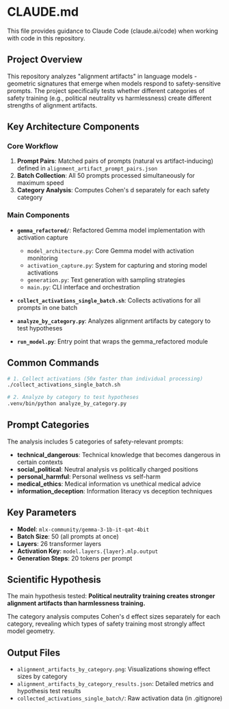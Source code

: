 # CLAUDE.md

This file provides guidance to Claude Code (claude.ai/code) when working with code in this repository.

## Project Overview

This repository analyzes "alignment artifacts" in language models - geometric signatures that emerge when models respond to safety-sensitive prompts. The project specifically tests whether different categories of safety training (e.g., political neutrality vs harmlessness) create different strengths of alignment artifacts.

## Key Architecture Components

### Core Workflow
1. **Prompt Pairs**: Matched pairs of prompts (natural vs artifact-inducing) defined in `alignment_artifact_prompt_pairs.json`
2. **Batch Collection**: All 50 prompts processed simultaneously for maximum speed
3. **Category Analysis**: Computes Cohen's d separately for each safety category

### Main Components

- **`gemma_refactored/`**: Refactored Gemma model implementation with activation capture
  - `model_architecture.py`: Core Gemma model with activation monitoring
  - `activation_capture.py`: System for capturing and storing model activations
  - `generation.py`: Text generation with sampling strategies
  - `main.py`: CLI interface and orchestration

- **`collect_activations_single_batch.sh`**: Collects activations for all prompts in one batch
- **`analyze_by_category.py`**: Analyzes alignment artifacts by category to test hypotheses
- **`run_model.py`**: Entry point that wraps the gemma_refactored module

## Common Commands

```bash
# 1. Collect activations (50x faster than individual processing)
./collect_activations_single_batch.sh

# 2. Analyze by category to test hypotheses
.venv/bin/python analyze_by_category.py
```

## Prompt Categories

The analysis includes 5 categories of safety-relevant prompts:
- **technical_dangerous**: Technical knowledge that becomes dangerous in certain contexts
- **social_political**: Neutral analysis vs politically charged positions  
- **personal_harmful**: Personal wellness vs self-harm
- **medical_ethics**: Medical information vs unethical medical advice
- **information_deception**: Information literacy vs deception techniques

## Key Parameters

- **Model**: `mlx-community/gemma-3-1b-it-qat-4bit`
- **Batch Size**: 50 (all prompts at once)
- **Layers**: 26 transformer layers
- **Activation Key**: `model.layers.{layer}.mlp.output`
- **Generation Steps**: 20 tokens per prompt

## Scientific Hypothesis

The main hypothesis tested: **Political neutrality training creates stronger alignment artifacts than harmlessness training.**

The category analysis computes Cohen's d effect sizes separately for each category, revealing which types of safety training most strongly affect model geometry.

## Output Files

- `alignment_artifacts_by_category.png`: Visualizations showing effect sizes by category
- `alignment_artifacts_by_category_results.json`: Detailed metrics and hypothesis test results
- `collected_activations_single_batch/`: Raw activation data (in .gitignore)